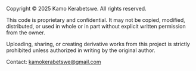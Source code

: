 Copyright © 2025 Kamo Kerabetswe. All rights reserved.

This code is proprietary and confidential. It may not be copied, modified, distributed, or used in whole or in part without explicit written permission from the owner.

Uploading, sharing, or creating derivative works from this project is strictly prohibited unless authorized in writing by the original author.

Contact: kamokerabetswe@gmail.com 